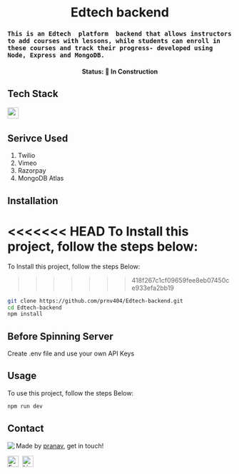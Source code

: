 <h1 align="center">
	Edtech backend
</h1>
<h3>

	This is an Edtech  platform  backend that allows instructors to add courses with lessons, while students can enroll in these courses and track their progress- developed using Node, Express and MongoDB.
</h3>



<h4 align="center">
	Status: 🚧 In Construction
</h4>



## Tech Stack
<img src="https://img.shields.io/badge/Nodejs-05122A?style=flat&logo=node.js" alt="nodejs Badge" height="25">&nbsp;

## Serivce Used 

<ol>
	<li>Twilio</li>
	<li>Vimeo</li>
	<li>Razorpay</li>
	<li> MongoDB Atlas</li>
</ol>


## Installation
<<<<<<< HEAD
To Install this project, follow the steps below:
=======
To Install this project, follow the steps Below:
>>>>>>> 418f267c1cf09659fee8eb07450ce933efa2bb19
```bash
git clone https://github.com/prnv404/Edtech-backend.git
cd Edtech-backend
npm install
```
## Before Spinning Server
 
  Create .env file and use your own API Keys 

## Usage
To use this project, follow the steps Below:

```bash
npm run dev
```

## Contact
<img align="left" src="https://avatars.githubusercontent.com/prnv404?size=100">

Made by [pranav](https://github.com/prnv404), get in touch!

<a href="mailto:pranavofficial404@gmail.com" target="_blank"><img src="https://img.shields.io/badge/Email-D14836?style=flat&logo=gmail&logoColor=white" alt="Email Badge" height="25"></a>&nbsp;
<a href="https://www.linkedin.com/in/pranav s" target="_blank"><img src="https://img.shields.io/badge/Linkedin-0077B5?style=flat&logo=linkedin&logoColor=white" alt="LinkedIn Badge" height="25"></a>&nbsp;

<br clear="left"/>
